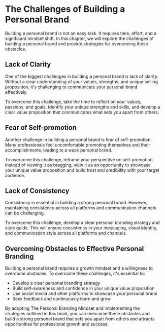 The Challenges of Building a Personal Brand
=========================================================

Building a personal brand is not an easy task. It requires time, effort, and a significant mindset shift. In this chapter, we will explore the challenges of building a personal brand and provide strategies for overcoming these obstacles.

Lack of Clarity
---------------

One of the biggest challenges in building a personal brand is lack of clarity. Without a clear understanding of your values, strengths, and unique selling proposition, it's challenging to communicate your personal brand effectively.

To overcome this challenge, take the time to reflect on your values, passions, and goals. Identify your unique strengths and skills, and develop a clear value proposition that communicates what sets you apart from others.

Fear of Self-promotion
----------------------

Another challenge in building a personal brand is fear of self-promotion. Many professionals feel uncomfortable promoting themselves and their accomplishments, leading to a weak personal brand.

To overcome this challenge, reframe your perspective on self-promotion. Instead of viewing it as bragging, view it as an opportunity to showcase your unique value proposition and build trust and credibility with your target audience.

Lack of Consistency
-------------------

Consistency is essential in building a strong personal brand. However, maintaining consistency across all platforms and communication channels can be challenging.

To overcome this challenge, develop a clear personal branding strategy and style guide. This will ensure consistency in your messaging, visual identity, and communication style across all platforms and channels.

Overcoming Obstacles to Effective Personal Branding
---------------------------------------------------

Building a personal brand requires a growth mindset and a willingness to overcome obstacles. To overcome these challenges, it's essential to:

* Develop a clear personal branding strategy
* Build self-awareness and confidence in your unique value proposition
* Use social media and other platforms to showcase your personal brand
* Seek feedback and continuously learn and grow

By adopting The Personal Branding Mindset and implementing the strategies outlined in this book, you can overcome these obstacles and build a strong personal brand that sets you apart from others and attracts opportunities for professional growth and success.

